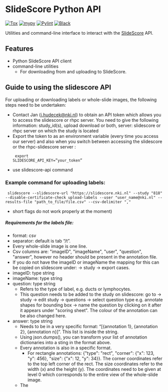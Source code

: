 # SlideScore Python API
[![Tox](https://github.com/NKI-AI/slidescore-api/actions/workflows/tox.yml/badge.svg)](https://github.com/NKI-AI/slidescore-api/actions/workflows/tox.yml)
[![mypy](https://github.com/NKI-AI/slidescore-api/actions/workflows/mypy.yml/badge.svg)](https://github.com/NKI-AI/slidescore-api/actions/workflows/mypy.yml)
[![Pylint](https://github.com/NKI-AI/slidescore-api/actions/workflows/pylint.yml/badge.svg)](https://github.com/NKI-AI/slidescore-api/actions/workflows/pylint.yml)
[![Black](https://github.com/NKI-AI/slidescore-api/actions/workflows/black.yml/badge.svg)](https://github.com/NKI-AI/slidescore-api/actions/workflows/black.yml)

Utilities and command-line interface to interact with the [SlideScore](https://slidescore.com) API.

## Features
- Python SlideScore API client
- command-line utilities
  * For downloading from and uploading to SlideScore.


## Guide to using the slidescore API 
For uploading or downloading labels or whole-slide images, the following steps need to be undertaken:
- Contact Jan (j.hudecek@nki.nl) to obtain an API token which allows you to access the slidescore or rhpc server. You need to give the following information: study_id(s), upload download or both, server: slidescore or rhpc server on which the study is located
- Export the token to as an environment variable (every time you access our server) and also when you switch between accessing the slidescore or the rhpc-slidescore server : <pre><code> export SLIDESCORE_API_KEY=”your_token”</code></pre>
- use slidescore-api command

### Example command for uploading labels:
<pre><code> slidescore --slidescore-url "https://slidescore.nki.nl" --study "818"  --disable-certificate-check upload-labels --user "user_name@nki.nl" --results-file "path_to_file/file.csv" --csv-delimiter "," </code></pre>
- short flags do not work properly  at the moment) 
##### Requirements for the labels file:
- format: csv
- separator: default is tab “/t”.
- Every whole-slide image is one line.
- Csv columns are: "imageID", "imageName", "user", "question", "answer", however no header should be present in the annotation file.
- If you do not have the imageID or imageName the mapping for this can be copied on slidescore under: → study → export cases.
- imageID: type string
- imageName: type string
- question: type string    
  - Refers to the type of label, e.g. ducts or lymphocytes. 
  - This question needs to be added to the study on slidescore: go to →  study →  edit study →  questions →  select question type e.g. annotate shapes for bounding box →  name the question by clicking on it after it appears under "scoring sheet". The colour of the annotation can be also changed here.
- answer: type string 
  - Needs to be in a very specific format: “[{annotation 1}, {annotation 2}, {annotation n}]”. This list is inside the string.
  - Using json.dumps(), you can transform your list of annotation dictionaries into a sting in the format above. 
  - Every annotation is also in a specific format. 
    - For rectangle annotations: {"type": "rect", "corner": {"x": 123, "y": 456}, "size": {"x": 12, "y": 34}}. The corner coordinates refer to the top left corner of the rect. The size coordinates refer to the width (x) and the height (y). The coordinates need to be given at level 0 which corresponds to the entire view of the whole-slide image.
  - The